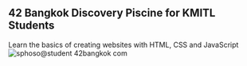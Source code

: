 ## 42 Bangkok Discovery Piscine for KMITL Students
Learn the basics of creating websites with HTML, CSS and JavaScript
![sphoso@student 42bangkok com](https://github.com/sanyaphoso/42Bangkok_DiscoveryPiscine/assets/174119717/9cd30f08-b002-4aa9-a1cd-72b65687e21f)
